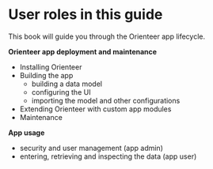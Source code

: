 # User roles in this guide

This book will guide you through the Orienteer app lifecycle.

**Orienteer app deployment and maintenance**
* Installing Orienteer
* Building the app
  * building a data model
  * configuring the UI 
  * importing the model and other configurations
* Extending Orienteer with custom app modules
* Maintenance

**App usage**
*  security and user management (app admin)
*  entering, retrieving and inspecting the data (app user)
